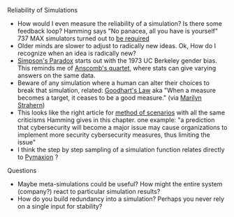 Reliability of Simulations
* How would I even measure the reliability of a simulation? Is there some feedback loop? Hamming says "No panacea, all you have is yourself"
  737 MAX simulators turned out to [be required](https://www.seattletimes.com/business/boeing-aerospace/boeing-says-all-737-max-pilots-will-need-flight-simulator-training/)
* Older minds are slower to adjust to radically new ideas.
  Ok, How do I recognize when an idea is radically new?
* [Simpson's Paradox](https://en.wikipedia.org/wiki/Simpson%27s_paradox) starts out with the 1973 UC Berkeley gender bias.
  This reminds me of [Anscomb's quartet](https://en.wikipedia.org/wiki/Anscombe%27s_quartet), where stats can give varying answers on the same data.
* Beware of any simulation where a human can alter their choices to break that simulation,
  related: [Goodhart's Law](https://en.wikipedia.org/wiki/Goodhart%27s_law) aka "When a measure becomes a target, it ceases to be a good measure." (via [Marilyn Strahern](https://en.wikipedia.org/wiki/Goodhart%27s_law#Generalization_by_Marilyn_Strathern))
* This looks like the right article for [method of scenarios](https://en.wikipedia.org/wiki/Scenario_planning) with all the same criticisms Hamming gives in this chapter.
  one example: "a prediction that cybersecurity will become a major issue may cause organizations to implement more security cybersecurity measures, thus limiting the issue"
* I think the step by step sampling of a simulation function relates directly to [Pymaxion](https://github.com/m-clare/pymaxion) ?

Questions
* Maybe meta-simulations could be useful? How might the entire system (company?) react to particular simulation results?
* How do you build redundancy into a simulation?
  Perhaps you never rely on a single input for stability?
